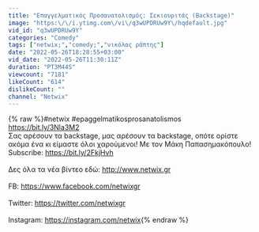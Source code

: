```yaml
---
title: "Επαγγελματικός Προσανατολισμός: Σεκιουριτάς (Backstage)"
image: "https:\/\/i.ytimg.com\/vi\/q3wUPDRUw9Y\/hqdefault.jpg"
vid_id: "q3wUPDRUw9Y"
categories: "Comedy"
tags: ["netwix;","comedy;","νικόλας ράπτης"]
date: "2022-05-26T18:28:55+03:00"
vid_date: "2022-05-26T11:30:11Z"
duration: "PT3M44S"
viewcount: "7181"
likeCount: "614"
dislikeCount: ""
channel: "Netwix"
---
```

{% raw %}#netwix #epaggelmatikosprosanatolismos<br /><a rel="nofollow" target="blank" href="https://bit.ly/3Nla3M2">https://bit.ly/3Nla3M2</a><br />Σας αρέσουν τα backstage, μας αρέσουν τα backstage, οπότε ορίστε ακόμα ένα κι είμαστε όλοι χαρούμενοι! Με τον Μάκη Παπασημακόπουλο! <br />Subscribe: <a rel="nofollow" target="blank" href="https://bit.ly/2FkjHvh">https://bit.ly/2FkjHvh</a> <br /><br />Δες όλα τα νέα βίντεο εδώ: <a rel="nofollow" target="blank" href="http://www.netwix.gr">http://www.netwix.gr</a> <br /><br />FB: <a rel="nofollow" target="blank" href="https://www.facebook.com/netwixgr">https://www.facebook.com/netwixgr</a><br /><br />Twitter: <a rel="nofollow" target="blank" href="https://twitter.com/netwixgr">https://twitter.com/netwixgr</a><br /><br />Instagram: <a rel="nofollow" target="blank" href="https://instagram.com/netwix">https://instagram.com/netwix</a>{% endraw %}
